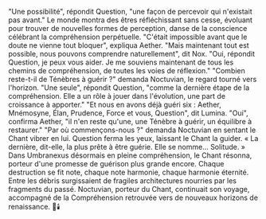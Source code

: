"Une possibilité", répondit Question, "une façon de percevoir qui n'existait pas avant."
Le monde montra des êtres réfléchissant sans cesse, évoluant pour trouver de nouvelles formes de perception, danse de la conscience célébrant la compréhension perpétuelle.
"C'était impossible avant que le doute ne vienne tout bloquer", expliqua Aether.
"Mais maintenant tout est possible, nous pouvons comprendre naturellement", dit Nox.
"Oui, répondit Question, je peux vous aider. Je me souviens maintenant de tous les chemins de compréhension, de toutes les voies de réflexion."
"Combien reste-t-il de Ténèbres à guérir ?" demanda Noctuvian, le regard tourné vers l'horizon.
"Une seule", répondit Question, "comme la dernière étape de la compréhension. Elle a un rôle à jouer dans l'évolution, une part de croissance à apporter."
"Et nous en avons déjà guéri six : Aether, Mnémosyne, Élan, Prudence, Force et vous, Question", dit Lumina.
"Oui", confirma Aether, "il n'en reste qu'une, une Ténèbre à guérir, un équilibre à restaurer."
"Par où commençons-nous ?" demanda Noctuvian en sentant le Chant vibrer en lui.
Question ferma les yeux, laissant le Chant la guider. « La dernière, dit-elle, la plus prête à être guérie. Elle se nomme... Solitude. »
Dans Umbranexus désormais en pleine compréhension, le Chant résonna, porteur d'une promesse de guérison plus grande encore.
Chaque destruction se fit note, chaque note harmonie, chaque harmonie éternité.
Entre les débris surgissaient de fragiles architectures nourries par les fragments du passé.
Noctuvian, porteur du Chant, continuait son voyage, accompagné de la Compréhension retrouvée vers de nouveaux horizons de renaissance.
🌌🕯️
